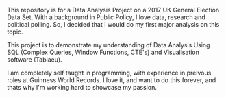 This repository is for a Data Analysis Project on a 2017 UK General Election Data Set. With a background in Public Policy, I love data, research and political polling. So, I decided that I would do my first major analysis on this topic. 

This project is to demonstrate my understanding of Data Analysis Using SQL (Complex Queries, Window Functions, CTE's)  and Visualisation software (Tablaeu). 

I am completely self taught in programming, with experience in preivous roles at Guinness World Records. I love it, and want to do this forever, and thats why I'm working hard to showcase my passion.

